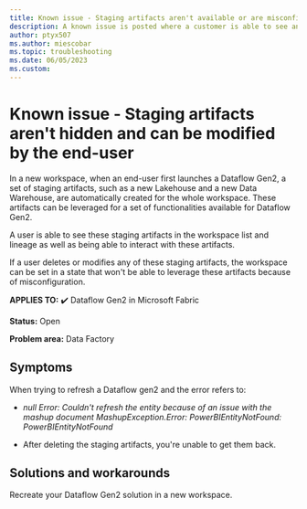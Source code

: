 ```yaml
---
title: Known issue - Staging artifacts aren't available or are misconfigured
description: A known issue is posted where a customer is able to see and interact with Staging artifacts such as the Staging Lakehouse and Warehouse.
author: ptyx507
ms.author: miescobar
ms.topic: troubleshooting  
ms.date: 06/05/2023
ms.custom: 
---
```


# Known issue - Staging artifacts aren't hidden and can be modified by the end-user

In a new workspace, when an end-user first launches a Dataflow Gen2, a set of staging artifacts, such as a new Lakehouse and a new Data Warehouse, are automatically created for the whole workspace. These artifacts can be leveraged for a set of functionalities available for Dataflow Gen2.

A user is able to see these staging artifacts in the workspace list and lineage as well as being able to interact with these artifacts.

If a user deletes or modifies any of these staging artifacts, the workspace can be set in a state that won't be able to leverage these artifacts because of misconfiguration.

**APPLIES TO:** ✔️ Dataflow Gen2 in Microsoft Fabric

**Status:** Open

**Problem area:** Data Factory

## Symptoms

When trying to refresh a Dataflow gen2 and the error refers to:

* *null Error: Couldn't refresh the entity because of an issue with the mashup document MashupException.Error: PowerBIEntityNotFound: PowerBIEntityNotFound*

* After deleting the staging artifacts, you're unable to get them back.

## Solutions and workarounds

Recreate your Dataflow Gen2 solution in a new workspace.